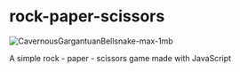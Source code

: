 # rock-paper-scissors
![CavernousGargantuanBellsnake-max-1mb](https://user-images.githubusercontent.com/83900885/196239574-62156709-6690-499f-bfd8-bb2a786711d8.gif)

A simple rock - paper - scissors game made with JavaScript
